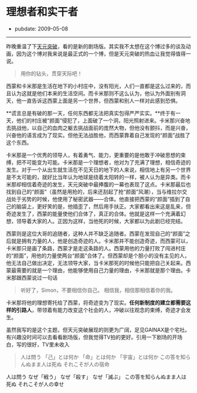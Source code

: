 # 理想者和实干者

- pubdate: 2009-05-08

--------------------------


昨晚重温了下[天元突破](http://www.douban.com/subject/3584925/)，看的是新的剧场版。其实我不太想在这个博过多的谈及动画，因为这个博对我来说是最正式的一个博，但是天元突破的热血让我觉得值得一说。


> 用你的钻头，贯穿天际吧！


西蒙和卡米那是生活在地下的小村庄中，没有阳光，人们一直都是这么过来的，而且认为这就是他们本来的生活空间。而卡米那则不这么认为，他认为外面别有洞天，他一直告诉这西蒙上面是另一个世界，但西蒙和别人一样对此感到恐惧。

**谎言总是有破的那一天，任何东西都无法把真实包得严严实实。**终于有一天，他们的村庄被“颜面”侵犯了，上面破了一个洞，阳光照射进来。卡米那兴奋地去挑战他，以自己的血肉之躯去挑战面前的庞然大物，但他没有颤抖，而是兴奋，兴奋他的语言成为了现实。但他无法战胜他，而西蒙靠着自己发现的“颜面”战胜了这个东西。

卡米那是一个优秀的领导人，有着勇气、能力，更重要的是他敢于冲破思想的束缚，把不可能变为可能。卡米那是一个理想者，他对为了充满了理想，相信奇迹的发生。对于一个从出生就生活在不见天日的地下的人来说，相信地上有另一个世界是不太可能的，就好比当年认为地球是绕着太阳转的一样，被人认为是异类。而卡米那却相信着奇迹的发生，天元突破中最捧腹的一幕也表现了这点。卡米那最后也找到自己的“颜面”（虽然是用抢的，后来还刮起了抢“颜面”风潮），当与维拉尔交战处于劣势的时候，他使用了秘密武器——合体。他直接把西蒙的“颜面”插到了自己的脑袋上，更好笑的是，他插歪了，然后用手扶正。大家都看出来这是乱来，但奇迹发生了，西蒙的能量使他们合体了，真正的合体。他就是这样一个充满着幻想，领导着大家的人。正因为这样，当他死的时候，大家都以为此剧已经完结。

西蒙则是这位大哥的追随者，这种人并不缺乏追随者。西蒙在发现自己的“颜面”之后就是拥有力量的人，他是创造奇迹的人。卡米那并不能创造奇迹，而西蒙可以，卡米那只是画了条路，西蒙才是走这条路的人。西蒙用他的力量打败了闯进村庄的“颜面”，用他的力量使两台“颜面”合体了。但西蒙却是个胆小的没有主见的人，他无法自己做出决定，无法领导大家，当卡米那死的时候他只能把自己关起来。西蒙最需要的就是一个理由，他能够使用自己力量的理由，卡米那就是那个理由。卡米那跟西蒙说过一句话



> 听好了，Simon，不要相信你自己。 相信我，相信那相信着你的我。


卡米那将他的理想寄托给了西蒙，将奇迹变为了现实。**任何新制度的建立都需要这样的引路人**，带领着有能力改变这个社会的人，冲破以往观念的束缚，奇迹才会发生。

虽然我写的是这个主题，但天元突破展现的则更为广阔，足见GAINAX是个宅社。有兴趣没时间可以去看看剧场版，但我觉得TV拍的更好。引用一下剧场的开场白，写的很好，TV里未收入


> 人は問う
「己」とは何か
「命」とは何か
「宇宙」とは何か
この答を知らんぬまま人は死ぬ
それこそが人の宿命

人は問う
なぜ「戦う」
なぜ「殺す」
なぜ「滅ぶ」
この答を知らんぬまま人は死ぬ
それこそが人の幸せ

